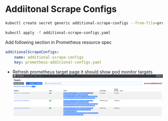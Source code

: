 # Addiitonal Scrape Configs

```bash
kubectl create secret generic additional-scrape-configs --from-file=prometheus-additional-configs.yaml --dry-run=client -oyaml > additional-scrape-configs.yaml
```

```bash
kubectl apply -f additional-scrape-configs.yaml
```

Add following section in Prometheus resource spec

```yaml
additionalScrapeConfigs:
    name: additional-scrape-configs
    key: prometheus-additional-configs.yaml
```

 - Refresh prometheus target page it should show pod monitor targets
![img](img/kubernetes_node_monitoring.png)
